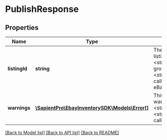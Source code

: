 # PublishResponse

## Properties
| Name          | Type                                                        | Description                                                                                                                                                                                                                                                                                                                                      | Notes      |
|---------------|-------------------------------------------------------------|--------------------------------------------------------------------------------------------------------------------------------------------------------------------------------------------------------------------------------------------------------------------------------------------------------------------------------------------------|------------|
| **listingId** | **string**                                                  | The unique identifier of the newly created eBay listing. This field is returned if the single offer (if &lt;strong&gt;publishOffer&lt;/strong&gt; call was used) or group of offers in an inventory item group (if &lt;strong&gt;publishOfferByInventoryItemGroup&lt;/strong&gt; call was used) was successfully converted into an eBay listing. | [optional] |
| **warnings**  | [**\SapientPro\EbayInventorySDK\Models\Error[]**](Error.md) | This container will contain an array of errors and/or warnings if any occur when a &lt;strong&gt;publishOffer&lt;/strong&gt; or &lt;strong&gt;publishOfferByInventoryItemGroup&lt;/strong&gt; call is made.                                                                                                                                      | [optional] |

[[Back to Model list]](../../README.md#documentation-for-models) [[Back to API list]](../../README.md#documentation-for-api-endpoints) [[Back to README]](../../README.md)

